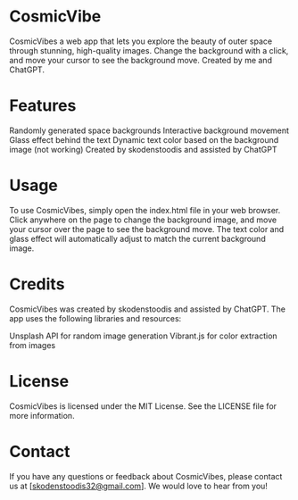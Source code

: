 # CosmicVibe
CosmicVibes a web app that lets you explore the beauty of outer space through stunning, high-quality images. Change the background with a click, and move your cursor to see the background move. Created by me and ChatGPT.

# Features
Randomly generated space backgrounds
Interactive background movement
Glass effect behind the text
Dynamic text color based on the background image (not working)
Created by skodenstoodis  and assisted by ChatGPT

# Usage
To use CosmicVibes, simply open the index.html file in your web browser. Click anywhere on the page to change the background image, and move your cursor over the page to see the background move. The text color and glass effect will automatically adjust to match the current background image.

# Credits
CosmicVibes was created by skodenstoodis and assisted by ChatGPT. The app uses the following libraries and resources:

Unsplash API for random image generation
Vibrant.js for color extraction from images

# License
CosmicVibes is licensed under the MIT License. See the LICENSE file for more information.

# Contact
If you have any questions or feedback about CosmicVibes, please contact us at [skodenstoodis32@gmail.com]. We would love to hear from you!
